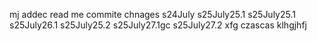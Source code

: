 mj addec read me
commite chnages
s24July
s25July25.1
s25July25.1 
s25July26.1 
s25July25.2
s25July27.1gc
s25July27.2
xfg
czascas
klhgjhfj

